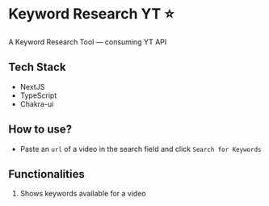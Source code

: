 # Keyword Research YT ⭐

A Keyword Research Tool — consuming YT API

## Tech Stack

- NextJS
- TypeScript
- Chakra-ui

## How to use?

- Paste an `url` of a video in the search field and click `Search for Keywords`

## Functionalities

1. Shows keywords available for a video

